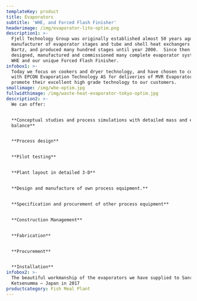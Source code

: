 ```yaml
---
templateKey: product
title: Evaporators
subtitle: 'WHE, and Forced Flash Finisher'
headerimage: /img/evaporator-lite-optim.png
description1: >-
  Fjell Technology Group was originally established almost 50 years ago as local
  manufacturer of evaporator stages and tube and shell heat exchangers for Stord
  Bartz, and produced many hundred stages until year 2000.  Since then we have
  designed, manufactured and commissioned many complete evaporator systems, both
  WHE and our unique Forced Flash Finisher.
infobox1: >-
  Today we focus on cookers and dryer technology, and have chosen to cooperate
  with EPCON Evaporation Technology AS for deliveries of MVR Evaporators, and
  promote their excellent high grade technology to our customers.
smallimage: /img/whe-optim.jpg
fullwidthimage: /img/waste-heat-evaporator-tokyo-optim.jpg
description2: >-
  We can offer:


  **Conceptual studies and process simulations with detailed mass and energy
  balance**


  **Process design**


  **Pilot testing**


  **Plant layout in detailed 3-D**


  **Design and manufacture of own process equipment.**


  **Specification and procurement of other process equipment**


  **Construction Management**


  **Fabrication**


  **Procurement**


  **Installation**
infobox2: >-
  The beautiful workmanship of the evaporators we have supplied to Sanriku,
  Ketsenumma – Japan in 2017
productcategory: Fish Meal Plant
---
```


